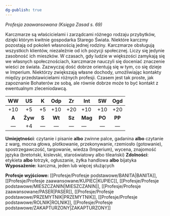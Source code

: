 ```yaml
---
dg-publish: true
---
```

*Profesja zaawansowana (Księga Zasad s. 69)*

Karczmarze są właścicielami i zarządcami różnego rodzaju przybytków, dzięki którym kwitnie gospodarka Starego Świata. Niektóre karczmy pozostają od pokoleń własnością jednej rodziny. Karczmarze obsługują wszystkich klientów, niezależnie od ich pozycji społecznej. Liczy się jedynie zasobność ich mieszków. W czasach, gdy ludzie w większości zamykają się we własnych społecznościach, karczmarze nauczyli się doceniać znaczenie wieści ze świata. Zazwyczaj dość dobrze orientują się w tym, co się dzieje w Imperium. Niektórzy zwiększają własne dochody, umożliwiając kontakty między przedstawicielami różnych profesji. Czasem jest tak proste, jak zapoznanie Bohaterów ze sobą, ale równie dobrze może to być kontakt z ewentualnym zleceniodawcą.

|  WW   |   US    |   K   |  Odp   |   Zr   | Int     |   SW   |  Ogd   |
|:-----:|:-------:|:-----:|:------:|:------:| ------- |:------:|:------:|
|  +10  |   +5    |  +5   |  +10   |  +20   | +10     |  +10   |  +20   |
| **A** | **Żyw** | **S** | **Wt** | **Sz** | **Mag** | **PO** | **PP** |
|   —   |   +4    |   —   |   —    |   —    | —       |   —    |   —    |

**Umiejętności**: czytanie i pisanie **albo** zwinne palce, gadanina **albo** czytanie z warg, mocna głowa, plotkowanie, przekonywanie, rzemiosło (gotowanie), spostrzegawczość, targowanie, wiedza (Imperium), wycena, znajomość języka (bretoński, kislevski, staroświatowy albo tileański)
**Zdolności**: etykieta **albo** łotrzyk, ogłuszanie, żyłka handlowa **albo** bijatyka
**Wyposażenie:** karczma, jeden lub więcej służących

**Profesje wyjściowe:** [[Profesje/Profesje podstawowe/BANITA\|BANITA]], [[Profesje/Profesje zaawansowane/KUPIEC\|KUPIEC]], [[Profesje/Profesje podstawowe/MIESZCZANIN\|MIESZCZANIN]], [[Profesje/Profesje zaawansowane/PASER\|PASER]], [[Profesje/Profesje podstawowe/PRZEMYTNIK\|PRZEMYTNIK]], [[Profesje/Profesje podstawowe/ROLNIK\|ROLNIK]], [[Profesje/Profesje podstawowe/ZAKAPTURZONY\|ZAKAPTURZONY]]